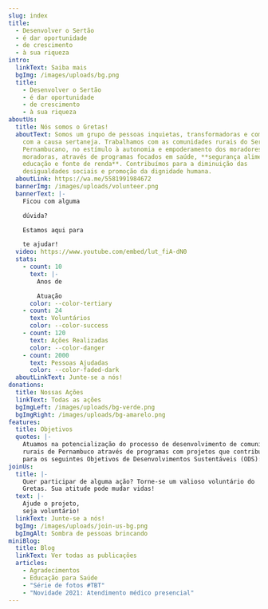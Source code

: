 ```yaml
---
slug: index
title:
  - Desenvolver o Sertão
  - é dar oportunidade
  - de crescimento
  - à sua riqueza
intro:
  linkText: Saiba mais
  bgImg: /images/uploads/bg.png
  title:
    - Desenvolver o Sertão
    - é dar oportunidade
    - de crescimento
    - à sua riqueza
aboutUs:
  title: Nós somos o Gretas!
  aboutText: Somos um grupo de pessoas inquietas, transformadoras e comprometidas
    com a causa sertaneja. Trabalhamos com as comunidades rurais do Sertão
    Pernambucano, no estímulo à autonomia e empoderamento dos moradores e
    moradoras, através de programas focados em saúde, **segurança alimentar,
    educação e fonte de renda**. Contribuímos para a diminuição das
    desigualdades sociais e promoção da dignidade humana.
  aboutLink: https://wa.me/5581991984672
  bannerImg: /images/uploads/volunteer.png
  bannerText: |-
    Ficou com alguma

    dúvida?

    Estamos aqui para

    te ajudar!
  video: https://www.youtube.com/embed/lut_fiA-dN0
  stats:
    - count: 10
      text: |-
        Anos de 

        Atuação
      color: --color-tertiary
    - count: 24
      text: Voluntários
      color: --color-success
    - count: 120
      text: Ações Realizadas
      color: --color-danger
    - count: 2000
      text: Pessoas Ajudadas
      color: --color-faded-dark
  aboutLinkText: Junte-se a nós!
donations:
  title: Nossas Ações
  linkText: Todas as ações
  bgImgLeft: /images/uploads/bg-verde.png
  bgImgRight: /images/uploads/bg-amarelo.png
features:
  title: Objetivos
  quotes: |-
    Atuamos na potencialização do processo de desenvolvimento de comunidades
    rurais de Pernambuco através de programas com projetos que contribuem
    para os seguintes Objetivos de Desenvolvimentos Sustentáveis (ODS):
joinUs:
  title: |-
    Quer participar de alguma ação? Torne-se um valioso voluntário do
    Gretas. Sua atitude pode mudar vidas!
  text: |-
    Ajude o projeto,
    seja voluntário!
  linkText: Junte-se a nós!
  bgImg: /images/uploads/join-us-bg.png
  bgImgAlt: Sombra de pessoas brincando
miniBlog:
  title: Blog
  linkText: Ver todas as publicações
  articles:
    - Agradecimentos
    - Educação para Saúde
    - "Série de fotos #TBT"
    - "Novidade 2021: Atendimento médico presencial"
---
```

